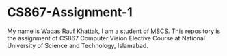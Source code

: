 # CS867-Assignment-1
My name is Waqas Rauf Khattak, I am a student of MSCS. 
This repository is the assignment of CS867 Computer Vision Elective Course at National University of Science and Technology, Islamabad.
